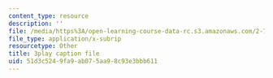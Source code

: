 ```yaml
---
content_type: resource
description: ''
file: /media/https%3A/open-learning-course-data-rc.s3.amazonaws.com/2-71-optics-spring-2009/51d3c5249fa9ab075aa98c93e3bbb611_X6cea7dAhBc.srt
file_type: application/x-subrip
resourcetype: Other
title: 3play caption file
uid: 51d3c524-9fa9-ab07-5aa9-8c93e3bbb611
---
```

